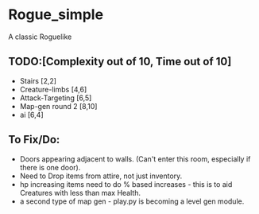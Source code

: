 # Rogue_simple
A classic Roguelike

## TODO:[Complexity out of 10, Time out of 10]
- Stairs [2,2]
- Creature-limbs [4,6]
- Attack-Targeting [6,5]
- Map-gen round 2 [8,10]
- ai [6,4]

## To Fix/Do:

 - Doors appearing adjacent to walls. (Can't enter this room, especially if there is one door).
 - Need to Drop items from attire, not just inventory.
 - hp increasing items need to do % based increases - this is to aid Creatures with less than max Health.
 - a second type of map gen - play.py is becoming a level gen module.
